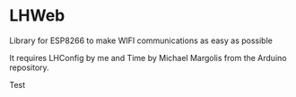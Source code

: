 # LHWeb
Library for ESP8266 to make WIFI communications as easy as possible

It requires LHConfig by me and Time by Michael Margolis from the Arduino repository.

Test
